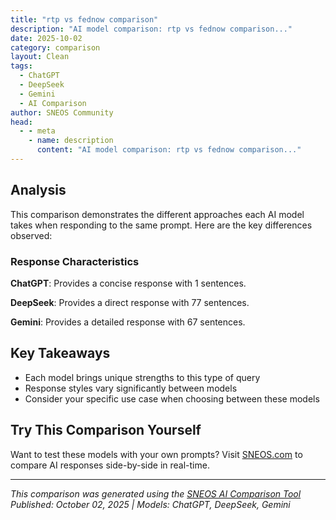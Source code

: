```yaml
---
title: "rtp vs fednow comparison"
description: "AI model comparison: rtp vs fednow comparison..."
date: 2025-10-02
category: comparison
layout: Clean
tags:
  - ChatGPT
  - DeepSeek
  - Gemini
  - AI Comparison
author: SNEOS Community
head:
  - - meta
    - name: description
      content: "AI model comparison: rtp vs fednow comparison..."
---
```


<ChatComparison
  title="rtp vs fednow comparison"
  prompt="rtp vs fednow comparison"
  :responses='{"ChatGPT": "RTP (Real-Time Payments) and FedNow are both systems designed to facilitate real-time, instant payments, but they differ in several aspects. Below is a comparison of the two systems:\n\n### RTP (Real-Time Payments)\n\n1. **Overview**:\n - Launched by The Clearing House (TCH) in 2017.\n - Provides real-time payment services to financial institutions and their customers.\n\n2. **Functionality**:\n - Supports transactions 24/7, allowing funds to be transferred instantly.\n - Enables both person-to-person (P2P) payments and business-to-business (B2B) transactions.\n - Offers additional features such as request for payment and payment confirmation.\n\n3. **Adoption**:\n - Banks and credit unions that are members of The Clearing House can participate.\n - Adoption has been growing, with numerous financial institutions offering RTP services to their customers.\n\n4. **Settlement**:\n - Funds are settled in real-time and transferred immediately between the sending and receiving banks.\n\n5. **Use Cases**:\n - Everyday transactions, bill payments, payroll, and other high-frequency payment situations.\n\n6. **Fees**:\n - Generally involves fees paid by financial institutions that utilize the RTP network, which may then be passed on to consumers.\n\n### FedNow\n\n1. **Overview**:\n - A payment initiative developed by the Federal Reserve, expected to be fully launched in mid-2023.\n - Aimed at providing a nationwide instant payment service available to depository institutions.\n\n2. **Functionality**:\n - Also offers 24/7 availability for instant payments.\n - Designed to support both individual consumers and businesses.\n - Includes functionality for payment notifications, request for payment, and other features.\n\n3. **Adoption**:\n - Intended to be widely available across all U.S. banks and credit unions, enhancing accessibility for smaller institutions that may not be part of RTP.\n - The FedNow Service is expected to foster increased competition in the instant payment space.\n\n4. **Settlement**:\n - Enables immediate funds availability, with transactions settled in real-time across participating institutions.\n\n5. **Use Cases**:\n - Similar to RTP, it will support a variety of payment types, including consumer payments, bill payments, and commercial transactions.\n\n6. **Fees**:\n - The fee structure for FedNow has not been fully disclosed but is expected to be designed to ensure broad access for depository institutions.\n\n### Key Differences\n\n- **Ownership**: RTP is operated by The Clearing House, a private entity, while FedNow is operated by the Federal Reserve, a government entity.\n- **Market Reach**: RTP is limited to participating banks and credit unions that choose to join the network, while FedNow aims for universal access across all financial institutions in the U.S.\n- **Regulatory Framework**: Being a government initiative, FedNow may be influenced more by public policy considerations and facilitate broader economic goals compared to RTP.\n\n### Conclusion\n\nBoth RTP and FedNow aim to modernize the payments landscape in the U.S. by enabling faster, safer, and more efficient transactions. The choice between the two, or their usage together, may depend on the specific needs of financial institutions, businesses, and consumers in terms of accessibility, cost, and service offerings.", "DeepSeek": "Of course. This is an excellent question because it highlights two distinct, major developments in the US payments landscape. While both are modern payment systems, they were built for different primary purposes and operate under different models.\n\nHere is a detailed comparison between RTP (Real-Time Payments) and FedNow.\n\n### Executive Summary\n\n* **RTP** is a **private-sector** real-time payments network operated by The Clearing House (TCH).\n* **FedNow** is a **public-sector** real-time payments service operated by the Federal Reserve.\n* **They are not directly competing networks; they are interoperable.** A payment initiated on one network can be received by a bank on the other. Think of them like two different highways (e.g., I-95 and US-1) that both get you to the same destination. The key is that your bank and the recipient\u0027s bank need to be connected to *at least one* of them.\n\n---\n\n### Comparison Table: RTP vs. FedNow\n\n| Feature | RTP (The Clearing House) | FedNow (Federal Reserve) |\n| :--- | :--- | :--- |\n| **Operator** | **Private Sector:** The Clearing House (owned by a consortium of large commercial banks) | **Public Sector:** The Federal Reserve (the US central bank) |\n| **Launch Date** | **2017** | **July 2023** |\n| **Primary Goal** | Provide a competitive, private-market alternative for real-time payments. | Ensure ubiquitous, nationwide access to real-time payments for all financial institutions, promoting financial inclusion. |\n| **Network Model** | A single, centralized network. | A single, centralized network. |\n| **Interoperability** | Yes. The Fed and TCH have ensured the two networks are interconnected. | Yes. The Fed and TCH have ensured the two networks are interconnected. |\n| **Transaction Limit** | $1 million per transaction (initially $100,000). | $500,000 per transaction (with the ability for banks to set lower limits). |\n| **Core Features** | - Real-time credit push\u003Cbr\u003E- Immediate funds availability\u003Cbr\u003E- Payment-by-request (Request for Payment - RfP)\u003Cbr\u003E- Rich data accompanying payment (ISO 20022 standard) | - Real-time credit push\u003Cbr\u003E- Immediate funds availability\u003Cbr\u003E- Payment-by-request (Request for Payment - RfP)\u003Cbr\u003E- Rich data accompanying payment (ISO 20022 standard)\u003Cbr\u003E- Liquidity Management Tool |\n| **Key Differentiator** | **First-mover advantage.** Has a multi-year head start, with broader initial adoption among large banks. | **Fed\u0027s Role.** Offers a \u0022liquidity management tool\u0022 allowing banks to transfer funds between Fed accounts 24/7 to support real-time payments. Seen as a public utility. |\n| **Target Participants** | All depository institutions (banks and credit unions). Initially focused on larger banks. | All depository institutions, with a strong emphasis on including smaller community banks and credit unions. |\n| **Pricing Model** | Transaction-based fees for participating financial institutions. | Transaction-based fees for participating financial institutions (pricing is publicly available). |\n\n---\n\n### Deeper Dive into Key Differences\n\n#### 1. Philosophy and Governance\nThis is the most fundamental difference.\n* **RTP** is a product of the private banking industry. Its creation was a market-driven initiative to modernize the US payment system and compete with potential future public options.\n* **FedNow** is a public utility. Its creation was motivated by the Fed\u0027s mandate to promote a safe, efficient, and accessible payment system for the entire country, ensuring that no bank is left behind due to size or resources.\n\n#### 2. Liquidity Management\nThis is a critical operational difference for the banks themselves.\n* **FedNow** has a built-in **Liquidity Management Tool**. This allows banks to transfer funds from their main Federal Reserve account to their dedicated FedNow account 24/7/365 to ensure they have the funds to process outgoing real-time payments at any time. This is a significant advantage.\n* **RTP** does not have a direct equivalent. Banks on the RTP network must manage their liquidity through other, often more manual, means outside of real-time hours.\n\n#### 3. Adoption and Reach\n* **RTP** had a significant head start. Since its launch in 2017, it has achieved widespread adoption among the largest US banks (e.g., JPMorgan Chase, Bank of America, Wells Fargo, Truist, etc.). This means a large portion of US transaction accounts are already RTP-enabled.\n* **FedNow** is growing rapidly. As a Fed service, it is trusted by community banks and credit unions. Its success is measured by ubiquity, and its growth since the 2023 launch has been steady. The long-term goal is for near-universal participation.\n\n### Similarities and Interoperability\n\nIt\u0027s crucial to understand what they have in common:\n\n* **Real-Time and Final:** Both systems settle payments in seconds, and the settlement is final and irrevocable.\n* **24/7/365 Availability:** Both operate every day of the year, including weekends and holidays.\n* **Rich Data:** Both use the modern **ISO 20022** data standard, allowing much more information to be sent with a payment than with an ACH or wire transfer.\n* **Request for Payment (RfP):** Both support this \u0022pull\u0022 mechanism, which is like a digital invoice, enabling better billing and collection processes.\n* **Interoperability:** This is the most important similarity for end-users. **The FedNow Service and the RTP network are connected.** You don\u0027t need to know which network your bank or the recipient\u0027s bank uses. If both banks are live on *either* network, the payment can be sent and received. This prevents a fragmented market.\n\n### Conclusion: Which One \u0022Wins\u0022?\n\nThis is the wrong question. The US payments landscape is not a winner-take-all battle between RTP and FedNow. Instead, the market is evolving towards a **dual-network environment**.\n\n* For **Consumers and Businesses**, the competition and coexistence are beneficial. It drives innovation, improves service levels, and helps control costs. You just need to ensure your bank offers *real-time payments* (either via RTP, FedNow, or both).\n* For **Banks**, they can choose to connect to one or both networks based on their strategy, cost, and customer needs. Many large banks are participating in both.\n\nThe real competition is between the **real-time rails (RTP \u0026 FedNow combined)** and the older, slower payment systems like **ACH** and, for some use cases, **wire transfers**. The launch of FedNow has accelerated the entire industry\u0027s shift towards a faster, more data-rich, and always-on payment future for the United States.", "Gemini": "Okay, let\u0027s break down the comparison between RTP (Real-Time Payments) and FedNow, two prominent instant payment systems in the United States.\n\n**RTP (Real-Time Payments)**\n\n* **Operator:** The Clearing House (TCH), a private banking association owned by major U.S. banks.\n* **Launch Date:** November 2017\n* **Network:** A private network owned and operated by TCH.\n* **Participants:** Banks and credit unions that directly connect to the RTP network. These direct participants can then offer access to their customers (businesses and consumers).\n* **Reach:** Coverage depends on the participating banks. While adoption is growing, it\u0027s not yet universally available across all U.S. banks and credit unions.\n* **Settlement:** Real-time gross settlement. Funds are settled individually and immediately upon payment completion.\n* **Transaction Limits:** Typically has a higher transaction limit than FedNow, generally around $100,000, but this can vary depending on the participating financial institution.\n* **Operating Hours:** 24/7/365.\n* **Messaging Standard:** ISO 20022\n* **Features:**\n * Real-time payment and settlement.\n * Request for Payment (RfP) functionality, which allows businesses to send a payment request to a customer.\n * Messaging capabilities to include remittance information and other details with the payment.\n* **Adoption:** Growing, but still not as widely adopted as ACH or card payments. Adoption is driven by banks and their business customers who see the benefits of faster payments.\n* **Access:** Direct access requires becoming a member of TCH and meeting technical and risk requirements. Indirect access is possible through a participating bank.\n\n**FedNow Service**\n\n* **Operator:** Federal Reserve (the central bank of the United States)\n* **Launch Date:** July 2023\n* **Network:** A payment system developed and operated by the Federal Reserve.\n* **Participants:** Banks, credit unions, and payment processors that connect to the FedNow Service.\n* **Reach:** Aims for ubiquitous reach across the U.S. financial system, as the Federal Reserve has a mandate to serve all banks and credit unions.\n* **Settlement:** Real-time gross settlement. Funds are settled individually and immediately on the books of the Federal Reserve.\n* **Transaction Limits:** Has a lower initial standard transaction limit of $500,000, but financial institutions can set their own lower limits. The FedNow Service allows financial institutions to request a higher limit.\n* **Operating Hours:** 24/7/365.\n* **Messaging Standard:** ISO 20022\n* **Features:**\n * Real-time payment and settlement.\n * Request for Payment (RfP) functionality.\n * Designed for interoperability with other payment systems.\n * Focus on security and resilience.\n* **Adoption:** Gaining traction. The Federal Reserve\u0027s involvement is expected to drive wider adoption compared to a purely private system.\n* **Access:** Direct access requires meeting technical and risk requirements established by the Federal Reserve. Indirect access is possible through a participating bank or credit union.\n\n**Here\u0027s a table summarizing the key differences:**\n\n| Feature | RTP (The Clearing House) | FedNow Service (Federal Reserve) |\n|-------------------|------------------------------------|---------------------------------------|\n| **Operator** | The Clearing House (Private) | Federal Reserve (Central Bank) |\n| **Reach** | Growing, but not universal | Aims for ubiquitous reach |\n| **Transaction Limit**| Generally Higher (e.g. $100,000) | Lower Initial Limit ($500,000, but FI can lower) |\n| **Access** | Through Participating Banks | Through Participating Banks/CUs |\n| **Key Advantage** | Established earlier, potentially higher limits | Federal Reserve backing, wider accessibility |\n\n**Key Differences and Considerations:**\n\n* **Operator and Trust:** FedNow benefits from the trust and stability associated with the Federal Reserve. RTP, while operated by a consortium of major banks, is still a private entity. The Federal Reserve\u0027s involvement is seen as crucial for driving widespread adoption and ensuring the stability of the instant payments ecosystem.\n* **Reach and Inclusivity:** FedNow\u0027s primary goal is to ensure that all banks and credit unions, regardless of size or location, have access to instant payment capabilities. This is especially important for smaller financial institutions and underserved communities. RTP\u0027s reach is dependent on the membership and connections of its participating banks.\n* **Adoption Drivers:** FedNow is actively encouraging participation from all banks and credit unions, whereas RTP\u0027s adoption is primarily driven by the business interests of its member banks. The Fed\u0027s influence and its ability to set standards are expected to accelerate adoption across the financial industry.\n* **Interoperability:** Both systems use the ISO 20022 messaging standard, which is important for interoperability. However, the Federal Reserve is actively working to ensure that FedNow can interoperate with other payment systems, including RTP.\n* **Competition vs. Collaboration:** While RTP and FedNow are sometimes seen as competing systems, there\u0027s also a potential for collaboration. Both systems are working to modernize the payment landscape and provide faster, more efficient payment options for businesses and consumers.\n\n**In Simple Terms:**\n\n* **RTP:** Think of it as a premium express lane built by some of the biggest banks. It\u0027s fast and capable, but you need to be with the right bank to use it.\n* **FedNow:** Think of it as a new highway being built by the government for everyone to use. It aims to connect all banks and credit unions, making it easier for businesses and consumers across the country to send and receive money instantly.\n\n**Which is \u0022better\u0022?**\n\nIt\u0027s not about one being definitively \u0022better\u0022 than the other. Both systems have their strengths:\n\n* **For banks:** The choice may depend on their existing infrastructure, target market, and risk appetite. Some banks may choose to participate in both systems to offer a wider range of services to their customers.\n* **For businesses and consumers:** Ultimately, the best system is the one that\u0027s supported by their bank or credit union and meets their specific payment needs. Ubiquitous adoption of either (or both) is the desired end state, giving people more choices and faster access to their money.\n\nThe coexistence of RTP and FedNow is expected to foster innovation and competition in the payments industry, ultimately benefiting businesses and consumers by providing them with more choices and faster, more efficient payment options. The future will likely see these systems evolve and potentially converge to create a more seamless and interconnected payment landscape.\n"}' 
  published-date="10:45"
/>

## Analysis

This comparison demonstrates the different approaches each AI model takes when responding to the same prompt. Here are the key differences observed:

### Response Characteristics

**ChatGPT**: Provides a concise response with 1 sentences. 

**DeepSeek**: Provides a direct response with 77 sentences. 

**Gemini**: Provides a detailed response with 67 sentences. 

## Key Takeaways

- Each model brings unique strengths to this type of query
- Response styles vary significantly between models
- Consider your specific use case when choosing between these models

## Try This Comparison Yourself

Want to test these models with your own prompts? Visit [SNEOS.com](https://sneos.com) to compare AI responses side-by-side in real-time.

---

*This comparison was generated using the [SNEOS AI Comparison Tool](https://sneos.com)*
*Published: October 02, 2025 | Models: ChatGPT, DeepSeek, Gemini*
